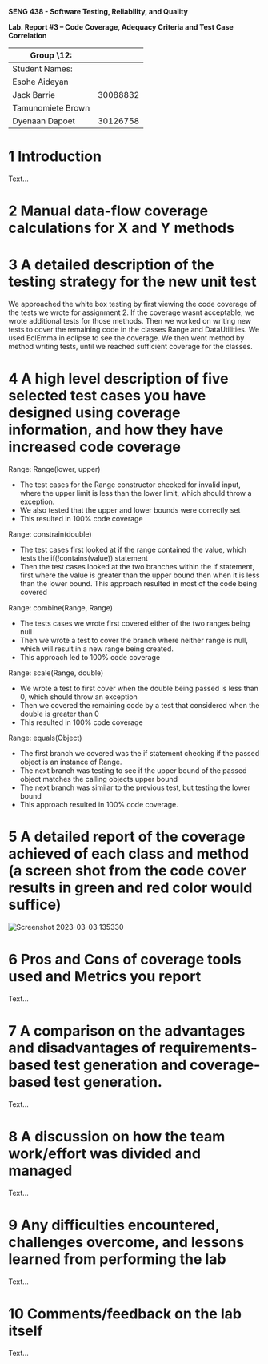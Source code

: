 **SENG 438 - Software Testing, Reliability, and Quality**

**Lab. Report #3 – Code Coverage, Adequacy Criteria and Test Case Correlation**

| Group \12:      |     |
| -------------- | --- |
| Student Names: |     |
|Esohe Aideyan       |     |
|Jack Barrie         |  30088832   |
|Tamunomiete Brown   |     |
|Dyenaan Dapoet      |  30126758   |

# 1 Introduction

Text…

# 2 Manual data-flow coverage calculations for X and Y methods




# 3 A detailed description of the testing strategy for the new unit test
We approached the white box testing by first viewing the code coverage of the tests we wrote for assignment 2. If the coverage wasnt acceptable, we wrote additional tests for those methods. Then we worked on writing new tests to cover the remaining code in the classes Range and DataUtilities. We used EclEmma in eclipse to see the coverage. We then went method by method writing tests, until we reached sufficient coverage for the classes.

# 4 A high level description of five selected test cases you have designed using coverage information, and how they have increased code coverage
Range: Range(lower, upper)
- The test cases for the Range constructor checked for invalid input, where the upper limit is less than the lower limit, which should throw a exception.
- We also tested that the upper and lower bounds were correctly set
- This resulted in 100% code coverage

Range: constrain(double)
- The test cases first looked at if the range contained the value, which tests the if(!contains(value)) statement
- Then the test cases looked at the two branches within the if statement, first where the value is greater than the upper bound then when it is less than the lower bound. This approach resulted in most of the code being covered

Range: combine(Range, Range)
- The tests cases we wrote first covered either of the two ranges being null
- Then we wrote a test to cover the branch where neither range is null, which will result in a new range being created.
- This approach led to 100% code coverage

Range: scale(Range, double)
- We wrote a test to first cover when the double being passed is less than 0, which should throw an exception
- Then we covered the remaining code by a test that considered when the double is greater than 0
- This resulted in 100% code coverage

Range: equals(Object)
- The first branch we covered was the if statement checking if the passed object is an instance of Range.
- The next branch was testing to see if the upper bound of the passed object matches the calling objects upper bound
- The next branch was similar to the previous test, but testing the lower bound
- This approach resulted in 100% code coverage.


# 5 A detailed report of the coverage achieved of each class and method (a screen shot from the code cover results in green and red color would suffice)
![Screenshot 2023-03-03 135330](https://user-images.githubusercontent.com/85323597/222856567-0f259f49-d16f-4a64-821f-fc64db85519e.png)

# 6 Pros and Cons of coverage tools used and Metrics you report

Text…

# 7 A comparison on the advantages and disadvantages of requirements-based test generation and coverage-based test generation.

Text…

# 8 A discussion on how the team work/effort was divided and managed

Text…

# 9 Any difficulties encountered, challenges overcome, and lessons learned from performing the lab

Text…

# 10 Comments/feedback on the lab itself

Text…
